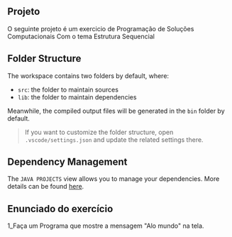 ## Projeto 

O seguinte projeto é um exercicio de Programação de Soluções Computacionais 
Com o tema Estrutura Sequencial 

## Folder Structure

The workspace contains two folders by default, where:

- `src`: the folder to maintain sources
- `lib`: the folder to maintain dependencies

Meanwhile, the compiled output files will be generated in the `bin` folder by default.

> If you want to customize the folder structure, open `.vscode/settings.json` and update the related settings there.

## Dependency Management

The `JAVA PROJECTS` view allows you to manage your dependencies. More details can be found [here](https://github.com/microsoft/vscode-java-dependency#manage-dependencies).

## Enunciado do exercício

1_Faça um Programa que mostre a mensagem "Alo mundo" na tela.